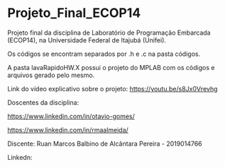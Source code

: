 # Projeto_Final_ECOP14
Projeto final da disciplina de Laboratório de Programação Embarcada (ECOP14), na Universidade Federal de Itajubá (Unifei).

Os códigos se encontram separados por .h e .c na pasta códigos.

A pasta lavaRapidoHW.X possui o projeto do MPLAB com os códigos e arquivos gerado pelo mesmo.

Link do vídeo explicativo sobre o projeto: https://youtu.be/s8Jx0Vrevhg

Doscentes da disciplina: 

https://www.linkedin.com/in/otavio-gomes/

https://www.linkedin.com/in/rmaalmeida/

Discente: Ruan Marcos Balbino de Alcântara Pereira - 2019014766

Linkedn: 
